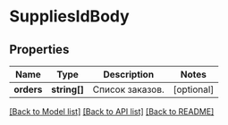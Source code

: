 # SuppliesIdBody

## Properties
Name | Type | Description | Notes
------------ | ------------- | ------------- | -------------
**orders** | **string[]** | Список заказов. | [optional] 

[[Back to Model list]](../../README.md#documentation-for-models) [[Back to API list]](../../README.md#documentation-for-api-endpoints) [[Back to README]](../../README.md)

